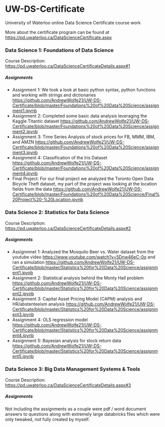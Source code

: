# UW-DS-Certificate
University of Waterloo online Data Science Certificate course work 

More about the certificate program can be found at https://pd.uwaterloo.ca/DataScienceCertificate.aspx

### Data Science 1: Foundations of Data Science

Course Description: https://pd.uwaterloo.ca/DataScienceCertificateDetails.aspx#1

##### Assignments 

- Assignment 1: We took a look at basic python syntax, python functions and working with strings and dictionaries https://github.com/AndrewWolfe21/UW-DS-Certificate/blob/master/Foundations%20of%20Data%20Science/assignment1.ipynb
- Assignment 2: Completed some basic data analysis leveraging the Kaggle Titantic dataset https://github.com/AndrewWolfe21/UW-DS-Certificate/blob/master/Foundations%20of%20Data%20Science/assignment2.ipynb
- Assignment 3: Time Series Analysis of stock prices for FB, MMM, IBM, and AMZN https://github.com/AndrewWolfe21/UW-DS-Certificate/blob/master/Foundations%20of%20Data%20Science/assignment3.ipynb
- Assignment 4: Classification of the Iris Dataset https://github.com/AndrewWolfe21/UW-DS-Certificate/blob/master/Foundations%20of%20Data%20Science/assignment4.ipynb
- Final Project: For our final project we analyzed the Toronto Open Data Bicycle Theft dataset, my part of the project was looking at the location fields from the data https://github.com/AndrewWolfe21/UW-DS-Certificate/blob/master/Foundations%20of%20Data%20Science/Final%20Project%20-%20Location.ipynb

### Data Science 2: Statistics for Data Science

Course Description: https://pd.uwaterloo.ca/DataScienceCertificateDetails.aspx#2

##### Assignments 

- Assignmnet 1: Analyzed the Mosquito Beer vs. Water dataset from the youtube video https://www.youtube.com/watch?v=5Dnw46eC-0o and ran a simulation 
https://github.com/AndrewWolfe21/UW-DS-Certificate/blob/master/Statistics%20for%20Data%20Science/assignment1.ipynb
- Assignment 2: Statistical analysis behind the Monty Hall problem
https://github.com/AndrewWolfe21/UW-DS-Certificate/blob/master/Statistics%20for%20Data%20Science/assignment2.ipynb
- Assignment 3: Capital Asset Pricing Model (CAPM) analysis and HR/abstenteeism analysis 
https://github.com/AndrewWolfe21/UW-DS-Certificate/blob/master/Statistics%20for%20Data%20Science/assignment3.ipynb
- Assignment 4: OLS regression model 
https://github.com/AndrewWolfe21/UW-DS-Certificate/blob/master/Statistics%20for%20Data%20Science/assignment4.ipynb
- Assignment 5: Bayesian analysis for stock return data
https://github.com/AndrewWolfe21/UW-DS-Certificate/blob/master/Statistics%20for%20Data%20Science/assignment5.ipynb

### Data Science 3: Big Data Management Systems & Tools 

Course Description: https://pd.uwaterloo.ca/DataScienceCertificateDetails.aspx#3

##### Assignments 

Not including the assignments as a couple were pdf / word document answers to questions along with extremely large databricks files which were only tweaked, not fully created by myself. 
